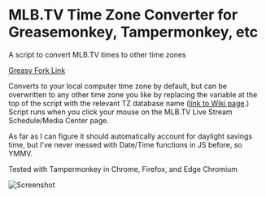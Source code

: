 # MLB.TV Time Zone Converter for Greasemonkey, Tampermonkey, etc
A script to convert MLB.TV times to other time zones

[Greasy Fork Link](https://greasyfork.org/en/scripts/397120-mlb-tv-time-zone-converter)

Converts to your local computer time zone by default, but can be overwritten to any other time zone you like by replacing the variable at the top of the script with the relevant TZ database name ([link to Wiki page](https://en.wikipedia.org/wiki/List_of_tz_database_time_zones
).) Script runs when you click your mouse on the MLB.TV Live Stream Schedule/Media Center page.

As far as I can figure it should automatically account for daylight savings time, but I've never messed with Date/Time functions in JS before, so YMMV.


Tested with Tampermonkey in Chrome, Firefox, and Edge Chromium

![Screenshot](https://preview.redd.it/jhysnk3x30k41.png?width=914&format=png&auto=webp&s=2a7aad439386d0876b971c3bea0eb8813cb48355)

